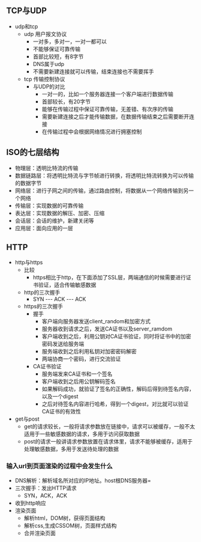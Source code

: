 ## TCP与UDP

- udp和tcp
  - udp 用户报文协议
    - 一对多，多对一，一对一都可以
    - 不能够保证可靠传输
    - 首部比较短，有8字节
    - DNS属于udp
    - 不需要新建连接就可以传输，结束连接也不需要挥手
  - tcp 传输控制协议
    - 与UDP的对比
      - 一对一的，比如一个服务器连接一个客户端进行数据传输
      - 首部较长，有20字节
      - 能够在传输过程中保证可靠传输，无差错、有次序的传输
      - 需要新建连接之后才能传输数据，在数据传输结束之后需要断开连接
      - 在传输过程中会根据网络情况进行拥塞控制



## ISO的七层结构

- 物理层：透明比特流的传输
- 数据链路层：将透明比特流与字节帧进行转换，将透明比特流转换为可以传输的数据字节
- 网络层：进行子网之间的传输，通过路由控制，将数据从一个网络传输到另一个网络
- 传输层：实现数据的可靠传输
- 表达层：实现数据的解压、加密、压缩
- 会话层：会话的维护，新建关闭等
- 应用层：面向应用的一层



## HTTP

- http与https
  - 比较
    - https相比于http，在下面添加了SSL层，两端通信的时候需要进行证书验证，适合传输敏感数据
  - http的三次握手
    - SYN --- ACK --- ACK
  - https的三次握手
    - 握手
      - 客户端向服务器发送client_random和加密方式
      - 服务器收到请求之后，发送CA证书以及server_ramdom
      - 客户端收到之后，利用公钥对CA证书验证，同时将证书中的加密密码发送给服务端
      - 服务端收到之后利用私钥对加密密码解密
      - 两端协商一个密码，进行交流验证
    - CA证书验证
      - 服务端发来CA证书和一个签名
      - 客户端收到之后用公钥解码签名
      - 如果解码成功，就验证了签名的正确性，解码后得到待签名内容，以及一个digest
      - 之后对待签名内容进行哈希，得到一个digest，对比就可以验证CA证书的有效性
- get与post
  - get的请求较长，一般将请求参数放在链接中，请求可以被缓存，一般不太适用于一些敏感数据的请求，多用于访问获取数据
  - post的请求一般讲请求参数放置在请求体里，请求不能够被缓存，适用于处理敏感数据，多用于发送待处理的数据



### 输入url到页面渲染的过程中会发生什么

- DNS解析：解析域名所对应的IP地址。host根DNS服务器=
- 三次握手：发出HTTP请求
  - SYN，ACK，ACK
- 收到http响应
- 渲染页面
  - 解析html，DOM树，获得页面结构
  - 解析css,生成CSSOM树，页面样式结构
  - 合并渲染页面